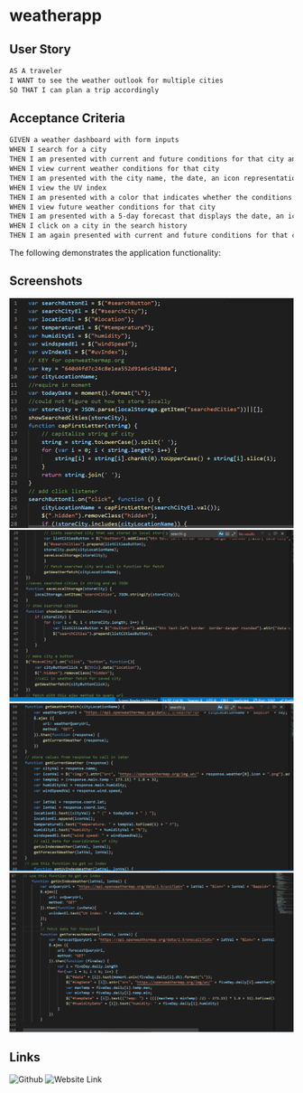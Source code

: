  # weatherapp
 
## User Story

```md
AS A traveler
I WANT to see the weather outlook for multiple cities
SO THAT I can plan a trip accordingly
```

## Acceptance Criteria

```md
GIVEN a weather dashboard with form inputs
WHEN I search for a city
THEN I am presented with current and future conditions for that city and that city is added to the search history
WHEN I view current weather conditions for that city
THEN I am presented with the city name, the date, an icon representation of weather conditions, the temperature, the humidity, the wind speed, and the UV index
WHEN I view the UV index
THEN I am presented with a color that indicates whether the conditions are favorable, moderate, or severe
WHEN I view future weather conditions for that city
THEN I am presented with a 5-day forecast that displays the date, an icon representation of weather conditions, the temperature, the wind speed, and the humidity
WHEN I click on a city in the search history
THEN I am again presented with current and future conditions for that city

```

The following demonstrates the application functionality:

## Screenshots

![Screenshot](img/hw5ss.PNG)
![Screenshot](img/hw5ss1.PNG)
![Screenshot](img/hw5ss2.PNG)
![Screenshot](img/hw5ss3.PNG)

## Links

![Github](https://github.com/rileyale001/julianplanscheduler)
![Website Link](https://rileyale001.github.io/julianplanscheduler/)